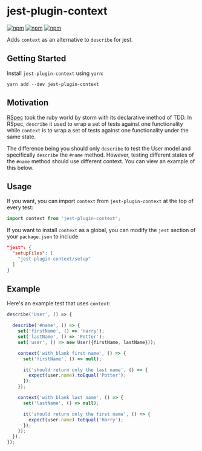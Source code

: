 # jest-plugin-context

[![npm](https://img.shields.io/npm/v/jest-plugin-context.svg)](https://www.npmjs.com/package/jest-plugin-context)
[![npm](https://img.shields.io/npm/dt/jest-plugin-context.svg)](https://www.npmjs.com/package/jest-plugin-context)
[![npm](https://img.shields.io/npm/l/jest-plugin-context.svg)](https://github.com/negativetwelve/jest-plugins/blob/master/LICENSE)

Adds `context` as an alternative to `describe` for jest.

## Getting Started

Install `jest-plugin-context` using `yarn`:

```shell
yarn add --dev jest-plugin-context
```

## Motivation

[RSpec](http://rspec.info/) took the ruby world by storm with its declarative method of TDD. In RSpec, `describe` it used to wrap a set of tests against one functionality while `context` is to wrap a set of tests against one functionality under the same state.

The difference being you should only `describe` to test the User model and specifically `describe` the `#name` method. However, testing different states of the `#name` method should use different context. You can view an example of this below.

## Usage

If you want, you can import `context` from `jest-plugin-context` at the top of every test:

```javascript
import context from 'jest-plugin-context';
```

If you want to install `context` as a global, you can modify the `jest` section of your `package.json` to include:

```json
"jest": {
  "setupFiles": [
    "jest-plugin-context/setup"
  ]
}
```

## Example

Here's an example test that uses `context`:

```javascript
describe('User', () => {

  describe('#name', () => {
    set('firstName', () => 'Harry');
    set('lastName', () => 'Potter');
    set('user', () => new User({firstName, lastName}));

    context('with blank first name', () => {
      set('firstName', () => null);

      it('should return only the last name', () => {
        expect(user.name).toEqual('Potter');
      });
    });

    context('with blank last name', () => {
      set('lastName', () => null);

      it('should return only the first name', () => {
        expect(user.name).toEqual('Harry');
      });
    });
  });
});
```
